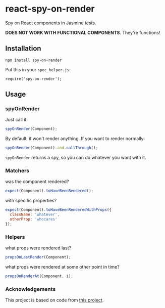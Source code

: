 # react-spy-on-render

Spy on React components in Jasmine tests.

**DOES NOT WORK WITH FUNCTIONAL COMPONENTS**. They're functions!

## Installation

```
npm install spy-on-render
```

Put this in your `spec_helper.js`:

```
require('spy-on-render');
```

## Usage

### spyOnRender

Just call it:

```js
spyOnRender(Component);
```

By default, it won't render anything. If you want to render normally:

```js
spyOnRender(Component).and.callThrough();
```

`spyOnRender` returns a spy, so you can do whatever you want with it.

### Matchers

was the component rendered?

```js
expect(Component).toHaveBeenRendered();
```

with specific properties?

```js
expect(Component).toHaveBeenRenderedWithProps({
  className: 'whatever',
  otherProp: 'whocares'
});
```

### Helpers

what props were rendered last?

```js
propsOnLastRender(Component);
```

what props were rendered at some other point in time?

```js
propsOnRenderAt(Component, i);
```

### Acknowledgements

This project is based on code from [this project](https://github.com/atomanyih/spy-on-render).
